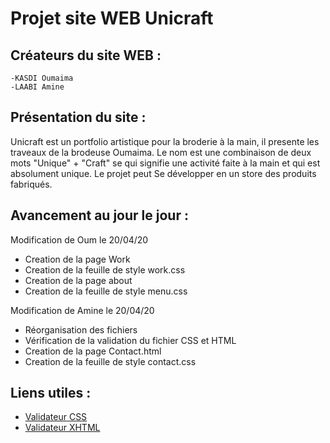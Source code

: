 # Projet site WEB Unicraft

## Créateurs du site WEB :

	-KASDI Oumaima
	-LAABI Amine

## Présentation du site :

Unicraft est un portfolio artistique pour la broderie à la main, il presente les traveaux de la brodeuse Oumaima.
Le nom est une combinaison de deux mots "Unique" + "Craft" se qui signifie une activité faite à la main et qui est absolument unique.
Le projet peut Se développer en un store des produits fabriqués.

## Avancement au jour le jour :

Modification de Oum le 20/04/20

  - Creation de la page Work
  - Creation de la feuille de style work.css
  - Creation de la page about
  - Creation de la feuille de style menu.css


Modification de Amine le 20/04/20

  - Réorganisation des fichiers
  - Vérification de la validation du fichier CSS et HTML
  - Creation de la page Contact.html
  - Creation de la feuille de style contact.css

## Liens utiles :

  - [Validateur CSS](https://jigsaw.w3.org/css-validator/#validate_by_uri)
  - [Validateur XHTML](https://validator.nu)
